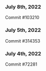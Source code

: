 ### July 8th, 2022

Commit #103210

### July 5th, 2022

Commit #314353


### July 4th, 2022

Commit #72281
